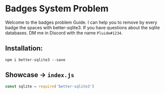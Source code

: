 # Badges System Problem
Welcome to the badges problem Guide.
I can help you to remove by every badge the spaces with better-sqlite3.
If you have questions about the sqlite databases. DM me in Discord with the name `Pluide#1234`.

## Installation:
```
npm i better-sqlite3 --save
```
## Showcase -> `index.js`
```js
const sqlite = require('better-sqlite3')
```

